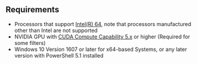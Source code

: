 ## Requirements

- Processors that support [Intel(R) 64](https://software.intel.com/en-us/articles/intel-sdm), note that processors manufactured other than Intel are not supported
- NVIDIA GPU with [CUDA Compute Capability 5.x](https://developer.nvidia.com/cuda-gpus) or higher (Required for some filters)
- Windows 10 Version 1607 or later for x64-based Systems, or any later version with PowerShell 5.1 installed
